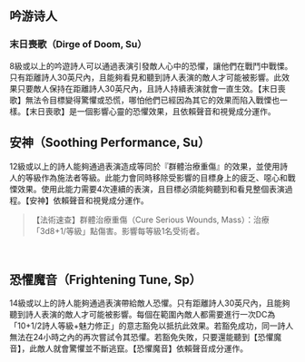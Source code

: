 ## 吟游诗人
### 末日喪歌（Dirge of Doom, Su）
8級或以上的吟遊詩人可以通過表演引發敵人心中的恐懼，讓他們在戰鬥中戰慄。只有距離詩人30英尺內，且能夠看見和聽到詩人表演的敵人才可能被影響。此效果只要敵人保持在距離詩人30英尺內，且詩人持續表演就會一直生效。【末日喪歌】無法令目標變得驚懼或恐慌，哪怕他們已經因為其它的效果而陷入戰慄也一樣。【末日喪歌】是一個影響心靈的恐懼效果，且依賴聲音和視覺成分運作。
 
## 安神（Soothing Performance, Su）

12級或以上的詩人能夠通過表演造成等同於『群體治療重傷』的效果，並使用詩人的等級作為施法者等級。此能力會同時移除受影響的目標身上的疲乏、噁心和戰慄效果。使用此能力需要4次連續的表演，且目標必須能夠聽到和看見整個表演過程。【安神】依賴聲音和視覺成分運作。

> 【法術速查】群體治療重傷（Cure Serious Wounds, Mass）：治療「3d8+1/等級」點傷害。影響每等級1名受術者。

 

## 恐懼魔音（Frightening Tune, Sp）

14級或以上的詩人能夠通過表演帶給敵人恐懼。只有距離詩人30英尺內，且能夠聽到詩人表演的敵人才可能被影響。每個在範圍內敵人都需要進行一次DC為「10+1/2詩人等級+魅力修正」的意志豁免以抵抗此效果。若豁免成功，同一詩人無法在24小時之內的再次嘗試令其恐懼。若豁免失敗，只要還能聽到【恐懼魔音】，此敵人就會驚懼並不斷逃竄。【恐懼魔音】依賴聲音成分運作。